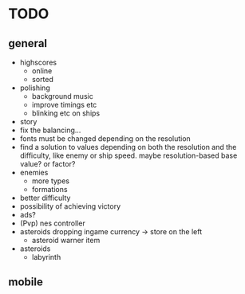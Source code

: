 # TODO
## general
* highscores
    - online
    - sorted
* polishing
    - background music
    - improve timings etc
    - blinking etc on ships
* story
* fix the balancing...
* fonts must be changed depending on the resolution
* find a solution to values depending on both the resolution and the difficulty, like enemy or ship speed. maybe resolution-based base value? or factor?
* enemies
    * more types
    * formations
* better difficulty
* possibility of achieving victory
* ads?
* (Pvp) nes controller
* asteroids dropping ingame currency -> store on the left
  * asteroid warner item
* asteroids
    - labyrinth

## mobile

